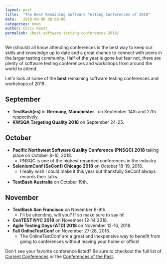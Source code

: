 ```yaml
---
layout: post
title:  "The Best Remaining Software Testing Conferences of 2018"
date:   2018-09-06 08:00:00
categories: news
author: Chris Kenst
permalink: /best-software-testing-conferences-2018/
---
```

We (should) all know attending conferences is the best way to keep our skills and knowledge up to date and a great chance to connect with peers in the larger testing community. Half of the year is gone but fear not, there are plenty of software testing conferences and workshops from around the world to attend.

Let's look at some of the **best** remaining software testing conferences and workshops of 2018:

## September

- **TestBash(es)** in **Germany, Manchester**.. on September 14th and 27th respectively.
- **KWSQA Targeting Quality 2018** on September 24-25.

## October

- **Pacific Northwest Software Quality Conference (PNSQC) 2018** taking place on October 8-10, 2018.
    - PNSQC is one of the highest regarded conferences in the industry.
- **SeleniumConf (SeConf) Chicago 2018** on October 18-19, 2018.
    - I really wish I could make it this year but thankfully SeConf always records their talks.
- **TestBash Australia** on October 19th.

## November

- **TestBash San Francisco** on November 8-9th.
    - I'll be attending, will you? If so make sure to say hi!
- **ConTEST NYC 2018** on November 12-14 2018.
- **Agile Testing Days (ATD) 2018** on November 12-16, 2018.
- **Fall OnlineTestConf** on November 27-28, 2018.
    - The OnlineTestConf are a great and inexpensive way to benefit from going to conferences without leaving your home or office!

Don't see your favorite conference listed? Be sure to checkout the full list of [Current Conferences](/) or the [Conferences of the Past](/past).
